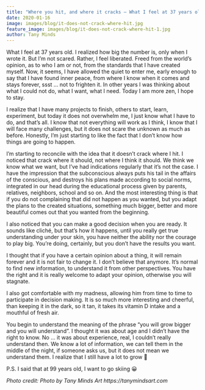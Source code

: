 ```yaml
---
title: "Where you hit, and where it cracks – What I feel at 37 years old :)"
date: 2020-01-16
image: images/blog/it-does-not-crack-where-hit.jpg
feature_image: images/blog/it-does-not-crack-where-hit-1.jpg
author: Tany Minds
---
```


What I feel at 37 years old. I realized how big the number is, only when I wrote it. But I’m not scared. Rather, I feel liberated. Freed from the world’s opinion, as to who I am or not, from the standards that I have created myself. Now, it seems, I have allowed the quiet to enter me, early enough to say that I have found inner peace, from where I know when it comes and stays forever, ssst … not to frighten it. In other years I was thinking about what I could not do, what I want, what I need. Today I am more zen, I hope to stay.

I realize that I have many projects to finish, others to start, learn, experiment, but today it does not overwhelm me, I just know what I have to do, and that’s all. I know that not everything will work as I think, I know that I will face many challenges, but it does not scare the unknown as much as before. Honestly, I’m just starting to like the fact that I don’t know how things are going to happen.

I’m starting to reconcile with the idea that it doesn’t crack where I hit. I noticed that crack where it should, not where I think it should. We think we know what we want, but I’ve had indications regularly that it’s not the case. I have the impression that the subconscious always puts his tail in the affairs of the conscious, and destroys his plans made according to social norms, integrated in our head during the educational process given by parents, relatives, neighbors, school and so on. And the most interesting thing is that if you do not complaining that did not happen as you wanted, but you adapt the plans to the created situations, something much bigger, better and more beautiful comes out that you wanted from the beginning.

I also noticed that you can make a good decision when you are ready. It sounds like cliché, but that’s how it happens, until you really get  true understanding under your skin, you have neither the ability nor the courage to play big. You’re doing, certainly, but you don’t have the results you want.

I thought that if you have a certain opinion about a thing, it will remain forever and it is not fair to change it. I don’t believe that anymore. It’s normal to find new information, to understand it from other perspectives. You have the right and it is really welcome to adapt your opinion, otherwise you will stagnate.

I also got comfortable with my madness, allowing him from time to time to participate in decision making. It is so much more interesting and cheerful, than keeping it in the dark, so it tan, it takes its vitamin D intake and a mouthful of fresh air.

You begin to understand the meaning of the phrase “you will grow bigger and you will understand”. I thought it was about age and I didn’t have the right to know. No … it was about experience, real, I couldn’t really understand then. We know a lot of information, we can tell them  in the middle of the night, if someone asks us, but it does not mean we understand them. I realize that I still have a lot to grow 🙂

P.S. I said that at 99 years old, I want to go skiing 😀

_Photo credit: Photo by Tany Minds Art https://tanymindsart.com_